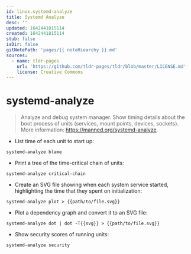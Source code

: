 ```yaml
---
id: linux.systemd-analyze
title: Systemd Analyze
desc: ''
updated: 1642441815114
created: 1642441815114
stub: false
isDir: false
gitNotePath: 'pages/{{ noteHiearchy }}.md'
sources:
  - name: tldr-pages
    url: 'https://github.com/tldr-pages/tldr/blob/master/LICENSE.md'
    license: Creative Commons
---
```

# systemd-analyze

> Analyze and debug system manager.
> Show timing details about the boot process of units (services, mount points, devices, sockets).
> More information: <https://manned.org/systemd-analyze>.

- List time of each unit to start up:

`systemd-analyze blame`

- Print a tree of the time-critical chain of units:

`systemd-analyze critical-chain`

- Create an SVG file showing when each system service started, highlighting the time that they spent on initialization:

`systemd-analyze plot > {{path/to/file.svg}}`

- Plot a dependency graph and convert it to an SVG file:

`systemd-analyze dot | dot -T{{svg}} > {{path/to/file.svg}}`

- Show security scores of running units:

`systemd-analyze security`

